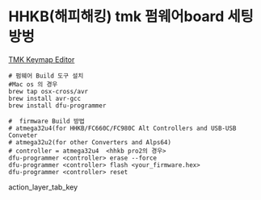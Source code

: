 # HHKB(해피해킹) tmk 펌웨어board 세팅방벙 
[TMK Keymap Editor](http://www.tmk-kbd.com/tmk_keyboard/editor/index.html)
```shell
# 펌웨어 Build 도구 설치
#Mac os 의 경우
brew tap osx-cross/avr
brew install avr-gcc
brew install dfu-programmer
```


```shell
#  firmware Build 방법
# atmega32u4(for HHKB/FC660C/FC980C Alt Controllers and USB-USB Conveter
# atmega32u2(for other Converters and Alps64)
# controller = atmega32u4  <hhkb pro2의 경우>
dfu-programmer <controller> erase --force
dfu-programmer <controller> flash <your_firmware.hex>
dfu-programmer <controller> reset
```

action_layer_tab_key

